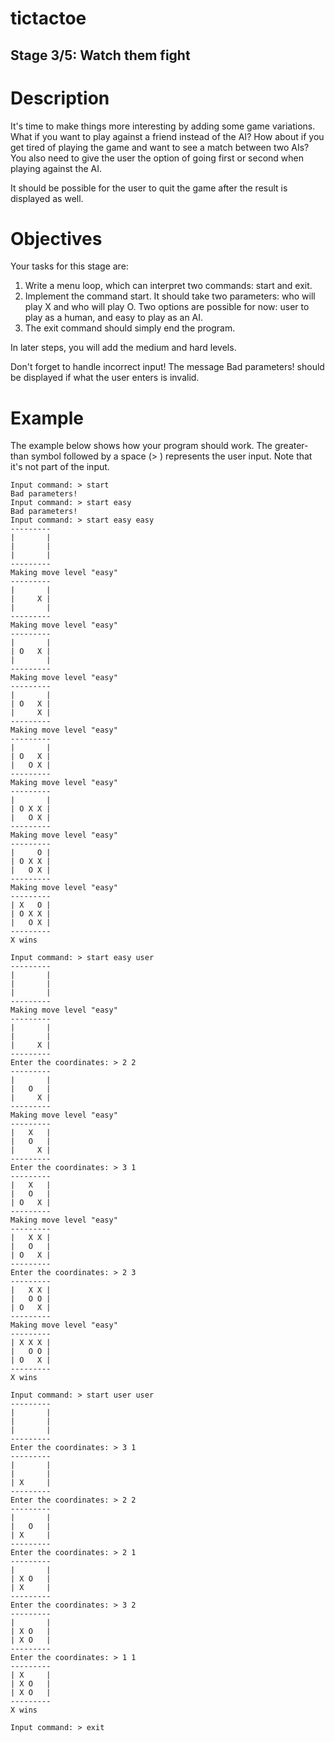 # tictactoe

## Stage 3/5: Watch them fight

# Description
It's time to make things more interesting by adding some game variations. What if you want to play against a friend instead of the AI? How about if you get tired of playing the game and want to see a match between two AIs? You also need to give the user the option of going first or second when playing against the AI.

It should be possible for the user to quit the game after the result is displayed as well.

# Objectives
Your tasks for this stage are:

1. Write a menu loop, which can interpret two commands: start and exit.
2. Implement the command start. It should take two parameters: who will play X and who will play O. Two options are possible for now: user to play as a human, and easy to play as an AI.
3. The exit command should simply end the program.

In later steps, you will add the medium and hard levels.

Don't forget to handle incorrect input! The message Bad parameters! should be displayed if what the user enters is invalid.

# Example

The example below shows how your program should work.
The greater-than symbol followed by a space (> ) represents the user input. Note that it's not part of the input.

```
Input command: > start
Bad parameters!
Input command: > start easy
Bad parameters!
Input command: > start easy easy
---------
|       |
|       |
|       |
---------
Making move level "easy"
---------
|       |
|     X |
|       |
---------
Making move level "easy"
---------
|       |
| O   X |
|       |
---------
Making move level "easy"
---------
|       |
| O   X |
|     X |
---------
Making move level "easy"
---------
|       |
| O   X |
|   O X |
---------
Making move level "easy"
---------
|       |
| O X X |
|   O X |
---------
Making move level "easy"
---------
|     O |
| O X X |
|   O X |
---------
Making move level "easy"
---------
| X   O |
| O X X |
|   O X |
---------
X wins

Input command: > start easy user
---------
|       |
|       |
|       |
---------
Making move level "easy"
---------
|       |
|       |
|     X |
---------
Enter the coordinates: > 2 2
---------
|       |
|   O   |
|     X |
---------
Making move level "easy"
---------
|   X   |
|   O   |
|     X |
---------
Enter the coordinates: > 3 1
---------
|   X   |
|   O   |
| O   X |
---------
Making move level "easy"
---------
|   X X |
|   O   |
| O   X |
---------
Enter the coordinates: > 2 3
---------
|   X X |
|   O O |
| O   X |
---------
Making move level "easy"
---------
| X X X |
|   O O |
| O   X |
---------
X wins

Input command: > start user user
---------
|       |
|       |
|       |
---------
Enter the coordinates: > 3 1
---------
|       |
|       |
| X     |
---------
Enter the coordinates: > 2 2
---------
|       |
|   O   |
| X     |
---------
Enter the coordinates: > 2 1
---------
|       |
| X O   |
| X     |
---------
Enter the coordinates: > 3 2
---------
|       |
| X O   |
| X O   |
---------
Enter the coordinates: > 1 1
---------
| X     |
| X O   |
| X O   |
---------
X wins

Input command: > exit
```